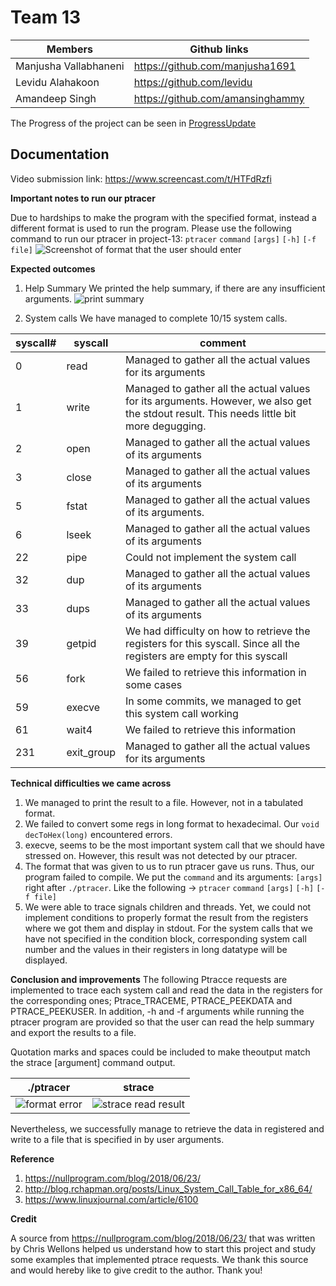 Team 13
=======
|Members |Github links|
|--------|------------|
|  Manjusha Vallabhaneni|https://github.com/manjusha1691|
|Levidu Alahakoon|https://github.com/levidu |
|  Amandeep Singh|https://github.com/amansinghammy |
The Progress of the project can be seen in [ProgressUpdate](https://github.com/ualbany-csi402-f19/project-13/blob/master/progress.md)

Documentation 
----------
Video submission link: https://www.screencast.com/t/HTFdRzfi

**Important notes to run our ptracer** 

Due to hardships to make the program with the specified format, instead a different format is used to run the program. Please use the following command to run our ptracer in project-13: `ptracer` `command` `[args]` `[-h]` `[-f file]` 
![Screenshot of format that the user should enter](https://content.screencast.com/users/Levidu/folders/ICSI402/media/832b67c7-650a-4a5f-a42e-8618e6c4e9ae/Screen%20Shot%202019-12-05%20at%207.23.42%20PM.png)

**Expected outcomes**

1. Help Summary
We printed the help summary, if there are any insufficient arguments.
![print summary](https://content.screencast.com/users/Levidu/folders/ICSI402/media/fa7225dd-997e-4d55-81d4-e1b0051ebf85/Screen%20Shot%202019-12-05%20at%207.25.17%20PM.png)

2. System calls
We have managed to complete 10/15 system calls.
  
|syscall# |syscall|comment|
|---------|-------|------|
|0|read|Managed to gather all the actual values for its arguments|
|1|write|Managed to gather all the actual values for its arguments. However, we also get the stdout result. This needs little bit more degugging.
|2|open|Managed to gather all the actual values of its arguments|
|3|close|Managed to gather all the actual values of its arguments|
|5|fstat|Managed to gather all the actual values of its arguments.
|6|lseek|Managed to gather all the actual values of its arguments|
|22|pipe|Could not implement the system call|
|32|dup|Managed to gather all the actual values of its arguments|
|33|dups|Managed to gather all the actual values of its arguments|
|39|getpid|We had difficulty on how to retrieve the registers for this syscall. Since all the registers are empty for this syscall|
|56|fork|We failed to retrieve this information in some cases|
|59|execve|In some commits, we managed to get this system call working|
|61|wait4|We failed to retrieve this information|
|231|exit_group|Managed to gather all the actual values for its arguments|

**Technical difficulties we came across**

1. We managed to print the result to a file. However, not in a tabulated format.
2. We failed to convert some regs in long format to hexadecimal. Our `void decToHex(long)` encountered errors.
3. execve, seems to be the most important system call that we should have stressed on. However, this result was not detected by our ptracer.
4. The format that was given to us to run ptracer gave us runs. Thus, our program failed to compile. We put the `command` and its arguments: `[args]` right after `./ptracer`. Like the following -> `ptracer` `command` `[args]` `[-h]` `[-f file]`  
5. We were able to trace signals children and threads. Yet, we could not implement conditions to properly format the result from the registers where we got them and display in stdout. For the system calls that we have not specified in the condition block, corresponding system call number and the values in their registers in long datatype will be displayed.  

**Conclusion and improvements** 
The following Ptracce requests are implemented to trace each system call and read the data in the registers for the corresponding ones; Ptrace_TRACEME, PTRACE_PEEKDATA and PTRACE_PEEKUSER. In addition, -h and -f arguments while running the ptracer program are provided so that the user can read the help summary and export the results to a file.

Quotation marks and spaces could be included to make theoutput match the strace [argument] command output. 

|./ptracer|strace|
|-|-|
|![format error](https://content.screencast.com/users/Levidu/folders/ICSI402/media/896614a7-1ef0-4a5d-bf05-abcb666b4506/Screen%20Shot%202019-12-05%20at%207.27.09%20PM.png)|![strace read result](https://content.screencast.com/users/Levidu/folders/ICSI402/media/6bf45949-6866-4b1e-8206-9b6872aa58b3/Screen%20Shot%202019-12-05%20at%207.55.39%20PM.png)|

Nevertheless, we successfully manage to retrieve the data in registered and write to a file that is specified in by user arguments.

**Reference**

1. https://nullprogram.com/blog/2018/06/23/
2. http://blog.rchapman.org/posts/Linux_System_Call_Table_for_x86_64/
3. https://www.linuxjournal.com/article/6100

**Credit**

A source from https://nullprogram.com/blog/2018/06/23/ that was written by Chris Wellons helped us understand how to start this project and study some examples that implemented ptrace requests. We thank this source and would hereby like to give credit to the author.
Thank you! 
